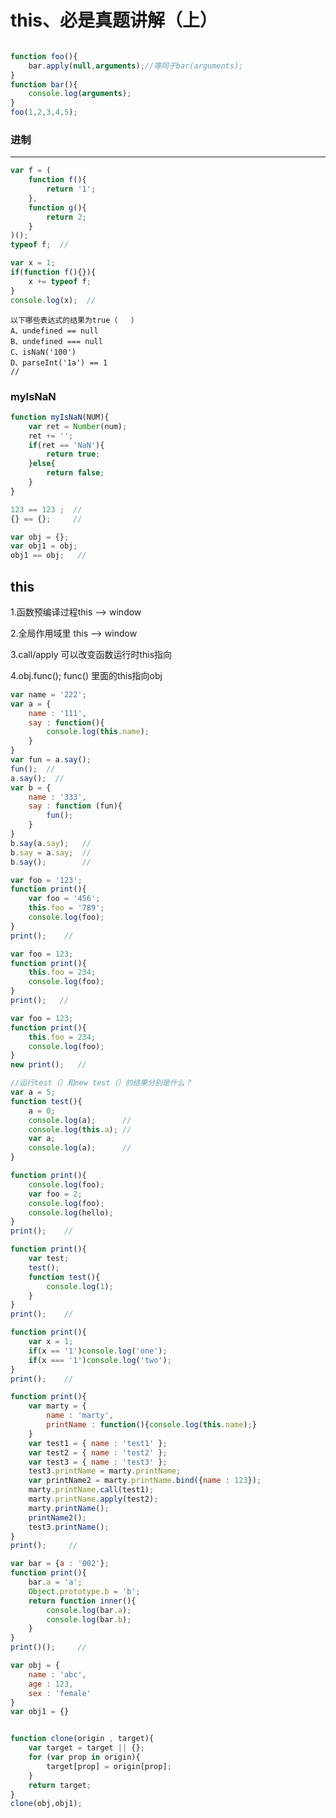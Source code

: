 # this、必是真题讲解（上）

```

```

```javascript
function foo(){
    bar.apply(null,arguments);//等同于bar(arguments);
}
function bar(){
    console.log(arguments);
}
foo(1,2,3,4,5);
```

### 进制

---

```javascript
var f = (
    function f(){
        return '1';
    },
    function g(){
        return 2;
    }
)();
typeof f;  //
```

```javascript
var x = 1;
if(function f(){}){
    x += typeof f;
}
console.log(x);  //
```

```
以下哪些表达式的结果为true（   ）
A、undefined == null
B、undefined === null
C、isNaN('100') 
D、parseInt('1a') == 1
//
```

### myIsNaN

```javascript
function myIsNaN(NUM){
    var ret = Number(num);
    ret += '';
    if(ret == 'NaN'){
        return true;
    }else{
        return false;
    }
}
```

```javascript
123 == 123 ;  //
{} == {};     //
```

```javascript
var obj = {};
var obj1 = obj;
obj1 == obj;   //
```

## this

1.函数预编译过程this -->  window

2.全局作用域里  this -->  window

3.call/apply 可以改变函数运行时this指向

4.obj.func();  func() 里面的this指向obj

```javascript
var name = '222';
var a = {
    name : '111',
    say : function(){
    	console.log(this.name);
	}
}
var fun = a.say();
fun();  //
a.say();  //
var b = {
    name : '333',
    say : function (fun){
        fun();
    }
}
b.say(a.say);   //
b.say = a.say;  //
b.say();        //
```

```javascript
var foo = '123';
function print(){
    var foo = '456';
    this.foo = '789';
    console.log(foo);
}
print();    //
```

```javascript
var foo = 123;
function print(){
    this.foo = 234;
    console.log(foo);
}
print();   //
```

```javascript
var foo = 123;
function print(){
    this.foo = 234;
    console.log(foo);
}
new print();   //
```

```javascript
//运行test（）和new test（）的结果分别是什么？
var a = 5;
function test(){
    a = 0;
    console.log(a);      //
    console.log(this.a); //
    var a;
    console.log(a);      //
}
```

```javascript
function print(){
    console.log(foo);
    var foo = 2;
    console.log(foo);
    console.log(hello);
}
print();    //
```

```javascript
function print(){
    var test;
    test();
    function test(){
        console.log(1);
    }
}
print();    //
```

```javascript
function print(){
    var x = 1;
    if(x == '1')console.log('one');
    if(x === '1')console.log('two');
}
print();    //
```

```javascript
function print(){
    var marty = {
        name : 'marty',
        printName : function(){console.log(this.name);}
    }
    var test1 = { name : 'test1' };
    var test2 = { name : 'test2' };
    var test3 = { name : 'test3' };
    test3.printName = marty.printName;
    var printName2 = marty.printName.bind({name : 123});
    marty.printName.call(test1);
    marty.printName.apply(test2);
    marty.printName();
    printName2();
    test3.printName();
}
print();     //
```

```javascript
var bar = {a : '002'};
function print(){
    bar.a = 'a';
    Object.prototype.b = 'b';
    return function inner(){
        console.log(bar.a);
        console.log(bar.b);
    }
}
print()();     //
```

```javascript
var obj = {
    name : 'abc',
    age : 123,
    sex : 'female'
}
var obj1 = {}


function clone(origin , target){
    var target = target || {};
    for (var prop in origin){
        target[prop] = origin[prop];
    }
    return target;
}
clone(obj,obj1);
```




